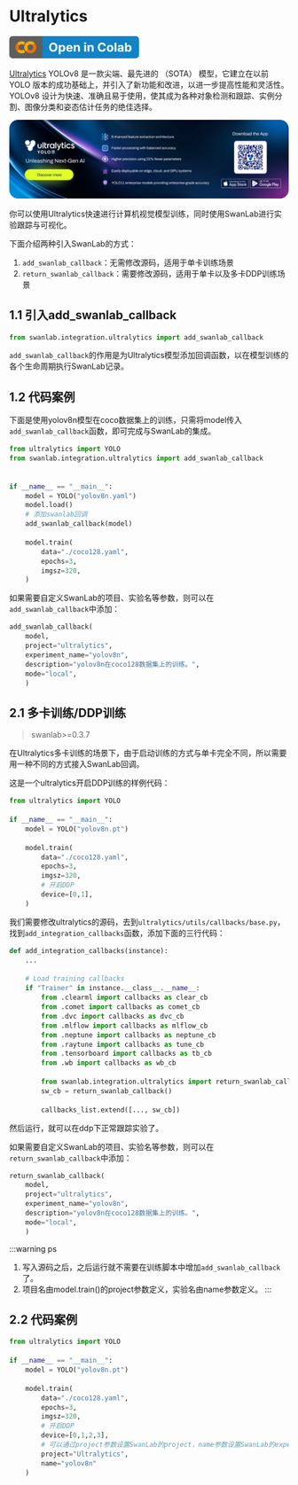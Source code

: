 # Ultralytics

[![](/assets/colab.svg)](https://colab.research.google.com/drive/1RAT2vSrvET4wEDd9syeDrgz0KBUDQAR1?usp=sharing)

[Ultralytics](https://github.com/ultralytics/ultralytics) YOLOv8 是一款尖端、最先进的 （SOTA） 模型，它建立在以前 YOLO 版本的成功基础上，并引入了新功能和改进，以进一步提高性能和灵活性。YOLOv8 设计为快速、准确且易于使用，使其成为各种对象检测和跟踪、实例分割、图像分类和姿态估计任务的绝佳选择。

![ultralytics](./ultralytics/logo.png)

你可以使用Ultralytics快速进行计算机视觉模型训练，同时使用SwanLab进行实验跟踪与可视化。

下面介绍两种引入SwanLab的方式：  
1. `add_swanlab_callback`：无需修改源码，适用于单卡训练场景
2. `return_swanlab_callback`：需要修改源码，适用于单卡以及多卡DDP训练场景

## 1.1 引入add_swanlab_callback

```python
from swanlab.integration.ultralytics import add_swanlab_callback
```

`add_swanlab_callback`的作用是为Ultralytics模型添加回调函数，以在模型训练的各个生命周期执行SwanLab记录。

## 1.2 代码案例

下面是使用yolov8n模型在coco数据集上的训练，只需将model传入`add_swanlab_callback`函数，即可完成与SwanLab的集成。

```python {9}
from ultralytics import YOLO
from swanlab.integration.ultralytics import add_swanlab_callback


if __name__ == "__main__":
    model = YOLO("yolov8n.yaml")
    model.load()
    # 添加swanlab回调
    add_swanlab_callback(model)

    model.train(
        data="./coco128.yaml",
        epochs=3, 
        imgsz=320,
    )
```

如果需要自定义SwanLab的项目、实验名等参数，则可以在`add_swanlab_callback`中添加：

```python
add_swanlab_callback(
    model,
    project="ultralytics",
    experiment_name="yolov8n",
    description="yolov8n在coco128数据集上的训练。",
    mode="local",
    )
```

## 2.1 多卡训练/DDP训练

> swanlab>=0.3.7

在Ultralytics多卡训练的场景下，由于启动训练的方式与单卡完全不同，所以需要用一种不同的方式接入SwanLab回调。

这是一个ultralytics开启DDP训练的样例代码：

```python
from ultralytics import YOLO

if __name__ == "__main__":
    model = YOLO("yolov8n.pt")

    model.train(
        data="./coco128.yaml",
        epochs=3, 
        imgsz=320,
        # 开启DDP
        device=[0,1],
    )
```

我们需要修改ultralytics的源码，去到`ultralytics/utils/callbacks/base.py`，找到`add_integration_callbacks`函数，添加下面的三行代码：

```python (15,16,18)
def add_integration_callbacks(instance):
    ...
    
    # Load training callbacks
    if "Trainer" in instance.__class__.__name__:
        from .clearml import callbacks as clear_cb
        from .comet import callbacks as comet_cb
        from .dvc import callbacks as dvc_cb
        from .mlflow import callbacks as mlflow_cb
        from .neptune import callbacks as neptune_cb
        from .raytune import callbacks as tune_cb
        from .tensorboard import callbacks as tb_cb
        from .wb import callbacks as wb_cb

        from swanlab.integration.ultralytics import return_swanlab_callback
        sw_cb = return_swanlab_callback()

        callbacks_list.extend([..., sw_cb])
```

然后运行，就可以在ddp下正常跟踪实验了。

如果需要自定义SwanLab的项目、实验名等参数，则可以在`return_swanlab_callback`中添加：

```python
return_swanlab_callback(
    model,
    project="ultralytics",
    experiment_name="yolov8n",
    description="yolov8n在coco128数据集上的训练。",
    mode="local",
    )
```

:::warning ps
1. 写入源码之后，之后运行就不需要在训练脚本中增加`add_swanlab_callback`了。
2. 项目名由model.train()的project参数定义，实验名由name参数定义。
:::

## 2.2 代码案例

```python
from ultralytics import YOLO

if __name__ == "__main__":
    model = YOLO("yolov8n.pt")

    model.train(
        data="./coco128.yaml",
        epochs=3, 
        imgsz=320,
        # 开启DDP
        device=[0,1,2,3],
        # 可以通过project参数设置SwanLab的project，name参数设置SwanLab的experiment_name
        project="Ultralytics",
        name="yolov8n"
    )
```